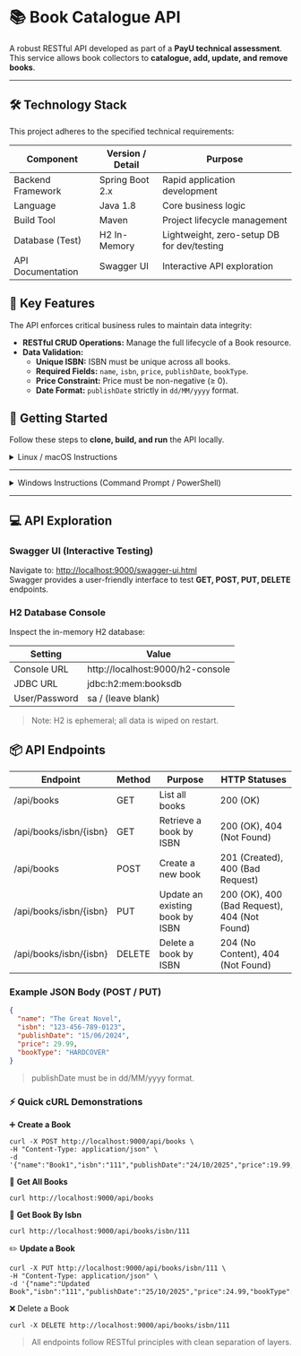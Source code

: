 # 📚 Book Catalogue API

A robust RESTful API developed as part of a **PayU technical assessment**.  
This service allows book collectors to **catalogue, add, update, and remove books**.

---

## 🛠 Technology Stack

This project adheres to the specified technical requirements:

| Component         | Version / Detail | Purpose                                    |
|-------------------|------------------|--------------------------------------------|
| Backend Framework | Spring Boot 2.x  | Rapid application development              |
| Language          | Java 1.8         | Core business logic                        |
| Build Tool        | Maven            | Project lifecycle management               |
| Database (Test)   | H2 In-Memory     | Lightweight, zero-setup DB for dev/testing |
| API Documentation | Swagger UI       | Interactive API exploration                |


## 🎯 Key Features

The API enforces critical business rules to maintain data integrity:

- **RESTful CRUD Operations:** Manage the full lifecycle of a Book resource.
- **Data Validation:**
  - **Unique ISBN:** ISBN must be unique across all books.
  - **Required Fields:** `name`, `isbn`, `price`, `publishDate`, `bookType`.
  - **Price Constraint:** Price must be non-negative (≥ 0).
  - **Date Format:** `publishDate` strictly in `dd/MM/yyyy` format.

## 🚀 Getting Started

Follow these steps to **clone, build, and run** the API locally.

<details>
  <summary>Linux / macOS Instructions</summary>

```bash
  # Clone the repository
  git clone https://github.com/MrJusticeShai/book-catalogue-api.git
  cd book-catalogue-api

  # Build the project
  mvn clean install

  # Run the Spring Boot application
  mvn spring-boot:run
```
The service will be accessible at: http://localhost:9000

Using Executable Jar
```
# Build the project (creates fat jar)
mvn clean package

# Run the jar
java -jar target/book-catalogue-api-0.0.1-SNAPSHOT.jar
```
> 💡 Tip: The jar method is useful if Maven is not installed or for deployment purposes.
</details>

---

<details><summary> Windows Instructions (Command Prompt / PowerShell) </summary>

```bash
# Clone the repository
git clone https://github.com/MrJusticeShai/book-catalogue-api.git
cd book-catalogue-api

#  Install Maven (if not already installed)
# macOS (via Homebrew)
brew install maven

# Linux (Debian/Ubuntu)
sudo apt update
sudo apt install maven -y

# Build the project
mvn clean package
# Run the Spring Boot web application
mvn spring-boot:run
#  Run unit tests
mvn test

```
The service will be accessible at: http://localhost:9000

Using Executable Jar

```bash
# Build the project (creates fat jar)
mvn clean package

# Download Apache Maven from https://maven.apache.org/download.cgi
# Extract and add the 'bin' directory to your PATH
# Example: C:\apache-maven-3.9.9\bin

# Build and package the project
mvn clean package
#  Run unit tests
mvn test
# Run the Spring Boot web application
mvn spring-boot:run
### Or
# Run the jar
java -jar target\book-catalogue-api-0.0.1-SNAPSHOT.jar
```
> 💡 Tip: The jar method is useful if Maven is not installed or for deployment purposes.
</details>

---

## 💻 API Exploration

### Swagger UI (Interactive Testing)
Navigate to: [http://localhost:9000/swagger-ui.html](http://localhost:9000/swagger-ui.html)  
Swagger provides a user-friendly interface to test **GET, POST, PUT, DELETE** endpoints.

### H2 Database Console
Inspect the in-memory H2 database:

| Setting       | Value                            |
|---------------|----------------------------------|
| Console URL   | http://localhost:9000/h2-console |
| JDBC URL      | jdbc:h2:mem:booksdb              |
| User/Password | sa / (leave blank)               |

> Note: H2 is ephemeral; all data is wiped on restart.

## 📦 API Endpoints

| Endpoint               | Method | Purpose                         | HTTP Statuses                                |
|------------------------|--------|---------------------------------|----------------------------------------------|
| /api/books             | GET    | List all books                  | 200 (OK)                                     |
| /api/books/isbn/{isbn} | GET    | Retrieve a book by ISBN         | 200 (OK), 404 (Not Found)                    |
| /api/books             | POST   | Create a new book               | 201 (Created), 400 (Bad Request)             |
| /api/books/isbn/{isbn} | PUT    | Update an existing book by ISBN | 200 (OK), 400 (Bad Request), 404 (Not Found) |
| /api/books/isbn/{isbn} | DELETE | Delete a book by ISBN           | 204 (No Content), 404 (Not Found)            |

### Example JSON Body (POST / PUT)

```json
{
  "name": "The Great Novel",
  "isbn": "123-456-789-0123",
  "publishDate": "15/06/2024",
  "price": 29.99,
  "bookType": "HARDCOVER"
}
```
> publishDate must be in dd/MM/yyyy format.

### ⚡ Quick cURL Demonstrations

➕ **Create a Book**
```
curl -X POST http://localhost:9000/api/books \
-H "Content-Type: application/json" \
-d '{"name":"Book1","isbn":"111","publishDate":"24/10/2025","price":19.99,"bookType":"HARDCOVER"}'
```

📖 **Get All Books**
```
curl http://localhost:9000/api/books
```

📖 **Get Book By Isbn**
```
curl http://localhost:9000/api/books/isbn/111
```

✏️ **Update a Book**
```
curl -X PUT http://localhost:9000/api/books/isbn/111 \
-H "Content-Type: application/json" \
-d '{"name":"Updated Book","isbn":"111","publishDate":"25/10/2025","price":24.99,"bookType":"SOFTCOVER"}'
```

❌ Delete a Book
```
curl -X DELETE http://localhost:9000/api/books/isbn/111
```
> All endpoints follow RESTful principles with clean separation of layers.

